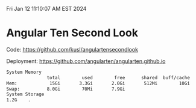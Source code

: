 Fri Jan 12 11:10:07 AM EST 2024

# Angular Ten Second Look

Code: https://github.com/kusl/angulartensecondlook

Deployment: https://github.com/angularten/angularten.github.io

```bash
System Memory
               total        used        free      shared  buff/cache   available
Mem:            15Gi       3.3Gi       2.0Gi       512Mi        10Gi        11Gi
Swap:          8.0Gi        70Mi       7.9Gi
System Storage
1.2G	.

